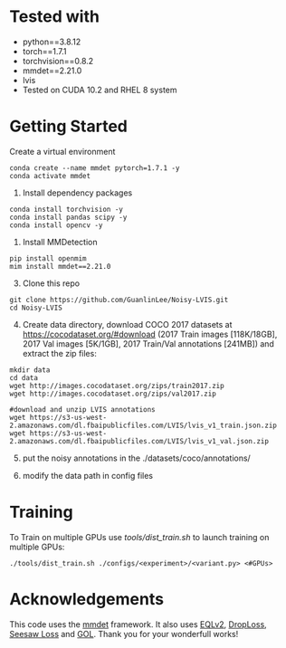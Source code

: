 

<h1> Tested with </h1>
<div>
 <ul>
  <li>python==3.8.12</li>
  <li>torch==1.7.1</li>
  <li>torchvision==0.8.2</li>
  <li>mmdet==2.21.0</li>
  <li>lvis</li>
  <li>Tested on CUDA 10.2 and RHEL 8 system</li>
</ul> 
</div>


<h1> Getting Started </h1>
Create a virtual environment

```
conda create --name mmdet pytorch=1.7.1 -y
conda activate mmdet
```

1. Install dependency packages
```
conda install torchvision -y
conda install pandas scipy -y
conda install opencv -y
```

1. Install MMDetection
```
pip install openmim
mim install mmdet==2.21.0
```
3. Clone this repo
```
git clone https://github.com/GuanlinLee/Noisy-LVIS.git
cd Noisy-LVIS
```
4. Create data directory, download COCO 2017 datasets at https://cocodataset.org/#download (2017 Train images [118K/18GB], 2017 Val images [5K/1GB], 2017 Train/Val annotations [241MB]) and extract the zip files:
```
mkdir data
cd data
wget http://images.cocodataset.org/zips/train2017.zip
wget http://images.cocodataset.org/zips/val2017.zip

#download and unzip LVIS annotations
wget https://s3-us-west-2.amazonaws.com/dl.fbaipublicfiles.com/LVIS/lvis_v1_train.json.zip
wget https://s3-us-west-2.amazonaws.com/dl.fbaipublicfiles.com/LVIS/lvis_v1_val.json.zip

```
5. put the noisy annotations in the ./datasets/coco/annotations/

6. modify the data path in config files

<h1>Training</h1>
To Train on multiple GPUs use <i>tools/dist_train.sh</i> to launch training on multiple GPUs:

```
./tools/dist_train.sh ./configs/<experiment>/<variant.py> <#GPUs>
```


     
<h1> Acknowledgements </h1>
     This code uses the <a href='https://github.com/open-mmlab/mmdetection'>mmdet</a> framework. It also uses <a href='https://github.com/tztztztztz/eqlv2'>EQLv2</a>, <a href='https://github.com/timy90022/DropLoss'>DropLoss</a>, <a href='https://github.com/open-mmlab/mmdetection'>Seesaw Loss</a> and <a href='https://github.com/kostas1515/GOL'>GOL</a>. Thank you for your wonderfull works! 
     

     
